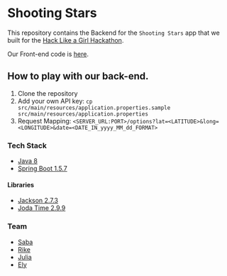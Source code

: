 # Shooting Stars

This repository contains the Backend for the `Shooting Stars` app that we built for the [Hack Like a Girl Hackathon](http://www.hacklikeagirl.co/).

Our Front-end code is [here](https://github.com/mignonnesaurus/shooting-stars-web).

## How to play with our back-end.

1. Clone the repository
2. Add your own API key:
    `cp src/main/resources/application.properties.sample src/main/resources/application.properties`
3. Request Mapping:
    `<SERVER_URL:PORT>/options?lat=<LATITUDE>&long=<LONGITUDE>&date=<DATE_IN_yyyy_MM_dd_FORMAT>`
    
    
### Tech Stack

* [Java 8](https://www.java.com/en/download/faq/java8.xml)
* [Spring Boot 1.5.7](https://spring.io/blog/2017/09/12/spring-boot-1-5-7-available-now)

#### Libraries
* [Jackson 2.7.3](https://github.com/FasterXML/jackson)
* [Joda Time 2.9.9](http://www.joda.org/joda-time/)

### Team
* [Saba](https://github.com/Hummel23)
* [Rike](https://github.com/gitfrosh)
* [Julia](https://github.com/jvolmer)
* [Ely](https://github.com/mignonnesaurus)